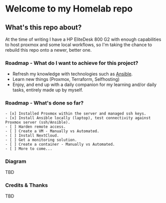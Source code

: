 # Welcome to my Homelab repo

## What's this repo about?

At the time of writing I have a HP EliteDesk 800 G2 with enough capabilities to host proxmox and some local workflows, so I'm taking the chance to rebuild
this repo onto a newer, better one.

### Roadmap - What do I want to achieve for this project?

 * Refresh my knowledge with technologies such as [Ansible](https://github.com/Akirapearl/Ansible).
 * Learn new things (Proxmox, Terraform, Selfhosting)
 * Enjoy, and end up with a daily companion for my learning and/or daily tasks, entirely made up by myself.

### Roadmap - What's done so far?

    - [x] Installed Proxmox within the server and managed ssh keys.
    - [x] Install Ansible locally (laptop), test connectivity against Proxmox server (ssh/Ansible).
    - [ ] Harden remote access.
    - [ ] Create a VM - Manually vs Automated.
    - [ ] Install NextCloud.
    - [ ] Get a monitoring solution.
    - [ ] Create a container - Manually vs Automated.
    - [ ] More to come...

### Diagram 

TBD

### Credits & Thanks

TBD
